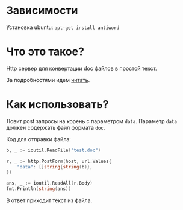 # Зависимости
Установка ubuntu: `apt-get install antiword`

# Что это такое?
Http сервер для конвертации doc файлов в простой текст.

За подробностями идем [читать](http://www.winfield.demon.nl/).
# Как использовать?
Ловит post запросы на корень с параметром `data`.
Параметр `data` должен содержать файл формата `doc`.

Код для отправки файла:
```go
b, _ := ioutil.ReadFile("test.doc")

r, _ := http.PostForm(host, url.Values{
	"data": []string{string(b)},
})

ans, _ := ioutil.ReadAll(r.Body)
fmt.Println(string(ans))
```
В ответ приходит текст из файла.